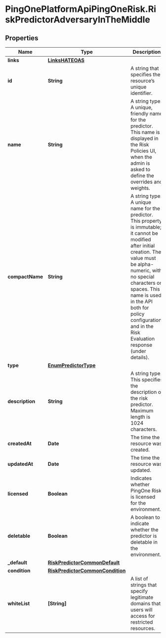 # PingOnePlatformApiPingOneRisk.RiskPredictorAdversaryInTheMiddle

## Properties

Name | Type | Description | Notes
------------ | ------------- | ------------- | -------------
**links** | [**LinksHATEOAS**](LinksHATEOAS.md) |  | [optional] 
**id** | **String** | A string that specifies the resource’s unique identifier. | [optional] [readonly] 
**name** | **String** | A string type. A unique, friendly name for the predictor. This name is displayed in the Risk Policies UI, when the admin is asked to define the overrides and weights. | 
**compactName** | **String** | A string type. A unique name for the predictor. This property is immutable; it cannot be modified after initial creation. The value must be alpha-numeric, with no special characters or spaces. This name is used in the API both for policy configuration, and in the Risk Evaluation response (under details). | 
**type** | [**EnumPredictorType**](EnumPredictorType.md) |  | 
**description** | **String** | A string type. This specifies the description of the risk predictor. Maximum length is 1024 characters. | [optional] 
**createdAt** | **Date** | The time the resource was created. | [optional] [readonly] 
**updatedAt** | **Date** | The time the resource was updated. | [optional] [readonly] 
**licensed** | **Boolean** | Indicates whether PingOne Risk is licensed for the environment. | [optional] [readonly] 
**deletable** | **Boolean** | A boolean to indicate whether the predictor is deletable in the environment. | [optional] [readonly] 
**_default** | [**RiskPredictorCommonDefault**](RiskPredictorCommonDefault.md) |  | [optional] 
**condition** | [**RiskPredictorCommonCondition**](RiskPredictorCommonCondition.md) |  | [optional] 
**whiteList** | **[String]** | A list of strings that specify legitimate domains that users will access for restricted resources. | [optional] 


